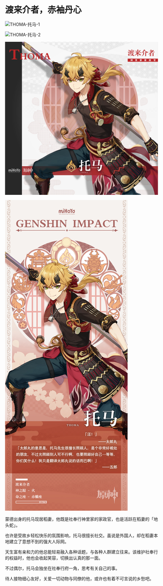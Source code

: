 # 渡来介者，赤袖丹心

![THOMA-托马-1](./../D动图/THOMA-托马-1.gif)

![THOMA-托马-2](./../D动图/THOMA-托马-2.gif)

![THOMA-托马](./../B方形卡/THOMA-托马.jpg)

![THOMA-托马](./../C立绘/THOMA-托马.jpg)

蒙德出身的托马现居稻妻，他既是社奉行神里家的家政官，也是活跃在稻妻的「地头蛇」。

也许是受故乡轻松快乐的氛围影响，托马很擅长社交。虽说是外国人，却在稻妻本地建立了意想不到的强大人际网。

天生富有亲和力的他总能轻易融入各种话题，与各种人群建立往来。该维护社奉行的权益时，他也会收起笑容，切换出认真的那一面。

不过偶尔，托马会独坐在社奉行府一角，思考有关自己的事。

待人接物细心友好，关爱一切动物与同僚的他，或许也有着不可言说的乡愁吧。